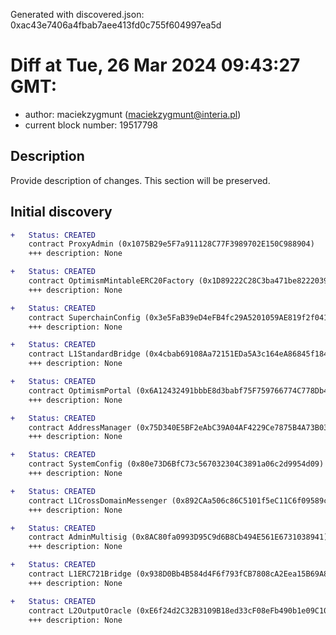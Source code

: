 Generated with discovered.json: 0xac43e7406a4fbab7aee413fd0c755f604997ea5d

# Diff at Tue, 26 Mar 2024 09:43:27 GMT:

- author: maciekzygmunt (<maciekzygmunt@interia.pl>)
- current block number: 19517798

## Description

Provide description of changes. This section will be preserved.

## Initial discovery

```diff
+   Status: CREATED
    contract ProxyAdmin (0x1075B29e5F7a911128C77F3989702E150C988904)
    +++ description: None
```

```diff
+   Status: CREATED
    contract OptimismMintableERC20Factory (0x1D89222C28C3ba471be822203998f27Df4727C0b)
    +++ description: None
```

```diff
+   Status: CREATED
    contract SuperchainConfig (0x3e5FaB39eD4eFB4fc29A5201059AE819f2f0418A)
    +++ description: None
```

```diff
+   Status: CREATED
    contract L1StandardBridge (0x4cbab69108Aa72151EDa5A3c164eA86845f18438)
    +++ description: None
```

```diff
+   Status: CREATED
    contract OptimismPortal (0x6A12432491bbbE8d3babf75F759766774C778Db4)
    +++ description: None
```

```diff
+   Status: CREATED
    contract AddressManager (0x75D340E5BF2eAbC39A04AF4229Ce7875B4A73B03)
    +++ description: None
```

```diff
+   Status: CREATED
    contract SystemConfig (0x80e73D6BfC73c567032304C3891a06c2d9954d09)
    +++ description: None
```

```diff
+   Status: CREATED
    contract L1CrossDomainMessenger (0x892CAa506c86C5101f5eC11C6f09589c9dC8A85C)
    +++ description: None
```

```diff
+   Status: CREATED
    contract AdminMultisig (0x8AC80fa0993D95C9d6B8Cb494E561E6731038941)
    +++ description: None
```

```diff
+   Status: CREATED
    contract L1ERC721Bridge (0x938D0Bb4B584d4F6f793fCB7808cA2Eea15B69A8)
    +++ description: None
```

```diff
+   Status: CREATED
    contract L2OutputOracle (0xE6f24d2C32B3109B18ed33cF08eFb490b1e09C10)
    +++ description: None
```
